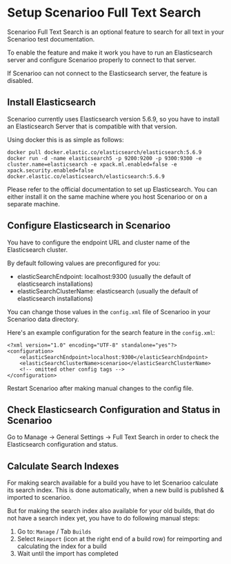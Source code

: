 # Setup Scenarioo Full Text Search

Scenarioo Full Text Search is an optional feature to search for all text in your Scenarioo test documentation.

To enable the feature and make it work you have to run an Elasticsearch server and configure Scenarioo properly to connect to that server.

If Scenarioo can not connect to the Elasticsearch server, the feature is disabled.

## Install Elasticsearch

Scenarioo currently uses Elasticsearch version 5.6.9, so you have to install an Elasticsearch Server that is compatible with that version.

Using docker this is as simple as follows:
```
docker pull docker.elastic.co/elasticsearch/elasticsearch:5.6.9
docker run -d -name elasticsearch5 -p 9200:9200 -p 9300:9300 -e cluster.name=elasticsearch -e xpack.ml.enabled=false -e xpack.security.enabled=false docker.elastic.co/elasticsearch/elasticsearch:5.6.9 
```

Please refer to the official documentation to set up Elasticsearch. 
You can either install it on the same machine where you host Scenarioo or on a separate machine.

## Configure Elasticsearch in Scenarioo

You have to configure the endpoint URL and cluster name of the Elasticsearch cluster.

By default following values are preconfigured for you:
* elasticSearchEndpoint: localhost:9300 (usually the default of elasticsearch installations)
* elasticSearchClusterName: elasticsearch (usually the default of elasticsearch installations)

You can change those values in the `config.xml` file of Scenarioo in your Scenarioo data directory.

Here's an example configuration for the search feature in the `config.xml`:

```
<?xml version="1.0" encoding="UTF-8" standalone="yes"?>
<configuration>
    <elasticSearchEndpoint>localhost:9300</elasticSearchEndpoint>
    <elasticSearchClusterName>scenarioo</elasticSearchClusterName>
    <!-- omitted other config tags -->
</configuration>
```

Restart Scenarioo after making manual changes to the config file.

## Check Elasticsearch Configuration and Status in Scenarioo

Go to Manage -> General Settings -> Full Text Search in order to 
check the Elasticsearch configuration and status.

## Calculate Search Indexes 

For making search available for a build you have to let Scenarioo calculate its search index. This is done automatically, when a new build is published & imported to scenarioo.

But for making the search index also available for your old builds, that do not have a search index yet, you have to do following manual steps:

1. Go to: `Manage` / Tab `Builds`
2. Select `Reimport` (icon at the right end of a build row) for reimporting and calculating the index for a build
3. Wait until the import has completed

